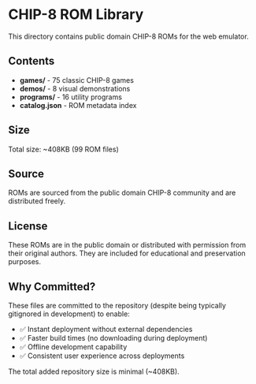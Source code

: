 # CHIP-8 ROM Library

This directory contains public domain CHIP-8 ROMs for the web emulator.

## Contents

- **games/** - 75 classic CHIP-8 games
- **demos/** - 8 visual demonstrations
- **programs/** - 16 utility programs
- **catalog.json** - ROM metadata index

## Size

Total size: ~408KB (99 ROM files)

## Source

ROMs are sourced from the public domain CHIP-8 community and are distributed freely.

## License

These ROMs are in the public domain or distributed with permission from their original authors. They are included for educational and preservation purposes.

## Why Committed?

These files are committed to the repository (despite being typically gitignored in development) to enable:
- ✅ Instant deployment without external dependencies
- ✅ Faster build times (no downloading during deployment)
- ✅ Offline development capability
- ✅ Consistent user experience across deployments

The total added repository size is minimal (~408KB).
